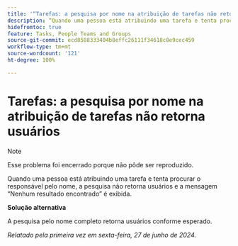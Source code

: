 ```yaml
---
title: '“Tarefas: a pesquisa por nome na atribuição de tarefas não retorna usuários”'
description: “Quando uma pessoa está atribuindo uma tarefa e tenta procurar o responsável pelo nome, a pesquisa não retorna usuários e a mensagem Nenhum resultado encontrado é exibida. Uma solução alternativa está disponível.”
hidefromtoc: true
feature: Tasks, People Teams and Groups
source-git-commit: ecd8588333404b8effc26111f34618c8e9cec459
workflow-type: tm+mt
source-wordcount: '121'
ht-degree: 100%

---
```



# Tarefas: a pesquisa por nome na atribuição de tarefas não retorna usuários

>[!NOTE]
>
>Esse problema foi encerrado porque não pôde ser reproduzido.

Quando uma pessoa está atribuindo uma tarefa e tenta procurar o responsável pelo nome, a pesquisa não retorna usuários e a mensagem “Nenhum resultado encontrado” é exibida.

**Solução alternativa**

A pesquisa pelo nome completo retorna usuários conforme esperado.

_Relatado pela primeira vez em sexta-feira, 27 de junho de 2024._

